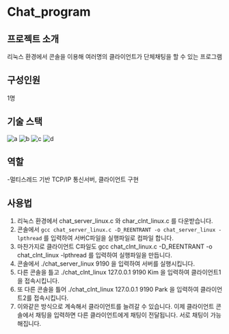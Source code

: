 # Chat_program
## 프로젝트 소개
리눅스 환경에서 콘솔을 이용해 여러명의 클라이언트가 단체채팅을 할 수 있는 프로그램<br/> 
## 구성인원
1명
## 기술 스택
![a](https://img.shields.io/badge/C-00599C?style=for-the-badge&logo=cpp&logoColor=white) ![b](https://img.shields.io/badge/TCP_IP-03234B?style=for-the-badge&logo=TCP_IP&logoColor=white) ![c](https://img.shields.io/badge/Multi_thread-03234B?style=for-the-badge&logo=Multi_thread&logoColor=white) ![d](https://img.shields.io/badge/Linux-FF6F00?style=for-the-badge&logo=linux&logoColor=white)
## 역할
-멀티스레드 기반 TCP/IP 통신서버, 클라이언트 구현 <br/>

## 사용법
1. 리눅스 환경에서 chat_server_linux.c 와 char_clnt_linux.c 를 다운받습니다.
2. 콘솔에서 `gcc chat_server_linux.c -D_REENTRANT -o chat_server_linux -lpthread`  를 입력하여 서버C파일을 실행파일로 컴파일 합니다.
3. 마찬가지로 클라이언트 C파일도 gcc chat_clnt_linux.c -D_REENTRANT -o chat_clnt_linux -lpthread  를 입력하여 실행파일을 만듭니다.
4. 콘솔에서 ./chat_server_linux 9190  을 입력하여 서버를 실행시킵니다.
5. 다른 콘솔을 틀고 ./chat_clnt_linux 127.0.0.1 9190 Kim 을 입력하여 클라이언트1을 접속시킵니다.
6. 또 다른 콘솔을 틀어 ./chat_clnt_linux 127.0.0.1 9190 Park  을 입력하여 클라이언트2를 접속시킵니다.
7. 이와같은 방식으로 계속해서 클라이언트를 늘려갈 수 있습니다. 이제 클라이언트 콘솔에서 채팅을 입력하면 다른 클라이언트에게 채팅이 전달됩니다. 서로 채팅이 가능해집니다.
